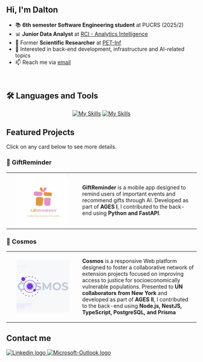 ## Hi, I'm Dalton

<!--
<div>
  <a href="https://github.com/daltonexx">
    <img align="right"
      src="https://github-readme-stats.vercel.app/api/top-langs?username=daltonexx&show_icons=true&theme=dracula&locale=en&layout=compact"
      alt="daltonexx" />
  </a>
</div>
-->


- 📚 **6th semester Software Engineering student** at PUCRS (2025/2)  
- 📊 **Junior Data Analyst** at [RCI - Analytics Intelligence](https://www.rciit.com)  
- 🔬 Former **Scientific Researcher** at [PET-Inf](https://petinfpucrs.github.io/)  
- 🎯 Interested in back-end development, infrastructure and AI-related topics  
- 📫 Reach me via [email](mailto:d.albeche@edu.pucrs.br)

<br>

## 🛠️ Languages and Tools
<div align="center">

  [![My Skills](https://skillicons.dev/icons?i=python,java,ts,html,css,react,nextjs,git,github,gitlab&theme=dark)](https://skillicons.dev)
  [![My Skills](https://skillicons.dev/icons?i=vscode,figma,mysql,postgresql,mongodb,docker&theme=dark)](https://skillicons.dev)
</div>

## Featured Projects
Click on any card below to see more details.
### 🎁 GiftReminder
<table>
  <tr>
    <td width="180px" align="center">
      <a href="https://tools.ages.pucrs.br/giftreminder">
        <img src="assets/logo-giftreminder.png" height="140">
      </a>
    </td>
    <td>
      <p>
        <strong>GiftReminder</strong> is a mobile app designed to remind users of important events and recommend gifts through AI. Developed as part of <strong>AGES I</strong>, I contributed to the back-end using <strong>Python and FastAPI</strong>.
      </p>
    </td>
  </tr>
</table>

### 🌌 Cosmos 
<table>
  <tr>
    <td width="180px" align="center">
      <a href="https://tools.ages.pucrs.br/cosmos">
        <img src="assets/logo-cosmos.png" height="140">
      </a>
    </td>
    <td>
      <p>
        <strong>Cosmos</strong> is a responsive Web platform designed to foster a collaborative network of extension projects focused on improving access to justice for socioeconomically vulnerable populations. Presented to <strong>UN collaborators from New York</strong> and developed as part of <strong>AGES II</strong>, I contributed to the back-end using <strong>Node.js, NestJS, TypeScript, PostgreSQL, and Prisma</strong>
      </p>
    </td>
  </tr>
</table>

## Contact me

<div>
  <a href="https://www.linkedin.com/in/dalton-belman-albeche-9a6bb3324/">
    <img src="https://img.shields.io/badge/LinkedIn-0077B5?style=for-the-badge&logo=linkedin&logoColor=white"
      height="30" alt="Linkedin logo" />
  </a>
  <a href="mailto:d.albeche@edu.pucrs.br">
    <img
      src="https://img.shields.io/badge/Microsoft_Outlook-0078D4?style=for-the-badge&logo=microsoft-outlook&logoColor=white"
      height="30" alt="Microsoft-Outlook logo" />
  </a>
</div>
